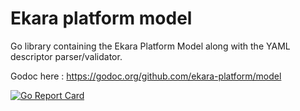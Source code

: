 # Ekara platform model

Go library containing the Ekara Platform Model along with the YAML descriptor parser/validator.
 
Godoc here : https://godoc.org/github.com/ekara-platform/model

[![Go Report Card](https://goreportcard.com/badge/github.com/ekara-platform/model)](https://goreportcard.com/report/github.com/ekara-platform/model) 

